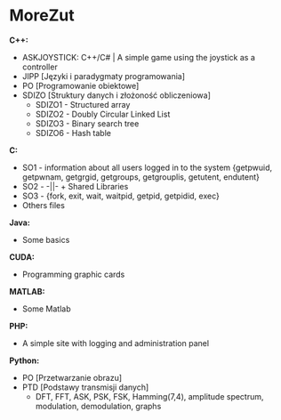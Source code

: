 # MoreZut
 <b>C++:</b> 
  - ASKJOYSTICK: C++/C# | 
A simple game using the joystick as a controller
- JIPP [Języki i paradygmaty programowania]
- PO [Programowanie obiektowe]
- SDIZO [Struktury danych i złożoność obliczeniowa]
  - SDIZO1 - Structured array
  - SDIZO2 - Doubly Circular Linked List
  - SDIZO3 - Binary search tree
  - SDIZO6 - Hash table
 
<b>C:</b>
  - SO1 - information about all users logged in to the system {getpwuid, getpwnam, getgrgid, getgroups, getgrouplis, getutent, endutent}
  - SO2 - -||- + Shared Libraries
  - SO3 - {fork, exit, wait, waitpid, getpid, getpidid, exec}
  - Others files
  
<b>Java: </b>
- Some basics

<b>CUDA: </b> 
- Programming graphic cards

<b>MATLAB: </b>
- Some Matlab

<b>PHP: </b>
- A simple site with logging and administration panel

<b>Python:</b>
  - PO [Przetwarzanie obrazu]
  - PTD [Podstawy transmisji danych]
    - DFT, FFT, ASK, PSK, FSK, Hamming(7,4), amplitude spectrum, modulation, demodulation, graphs
